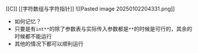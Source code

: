 [[C]]
[[字符数组与字符指针]]
![[Pasted image 20250102204331.png]]
- 如何记忆？
- 只要是有`int**`的除了参数表与实际传入参数都是`**`的时候是可行的，其余的时候都不能运行
- 其他的情况下都可以顺利运行